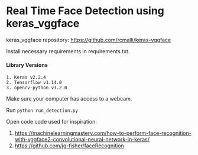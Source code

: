 # Real Time Face Detection using keras_vggface

keras_vggface repository: https://github.com/rcmalli/keras-vggface

Install necessary requirements in requirements.txt. 
#### Library Versions
    1. Keras v2.2.4
    2. Tensorflow v1.14.0
    3. opencv-python v3.2.0

Make sure your computer has access to a webcam.

Run `python run_detection.py`

Open code code used for inspiration: 

1. https://machinelearningmastery.com/how-to-perform-face-recognition-with-vggface2-convolutional-neural-network-in-keras/
2. https://github.com/jg-fisher/faceRecognition
